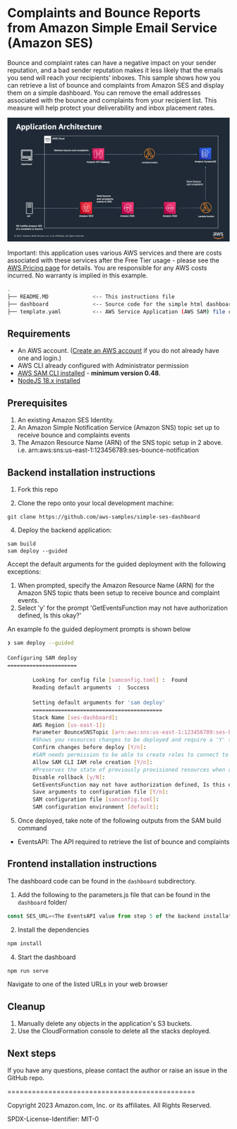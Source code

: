 # Complaints and Bounce Reports from Amazon Simple Email Service (Amazon SES)

Bounce and complaint rates can have a negative impact on your sender reputation, and a bad sender reputation makes it less likely that the emails you send will reach your recipients’ inboxes. 
This sample shows how you can retrieve a list of bounce and complaints from Amazon SES and display them on a simple dashboard.
You can remove the email addresses associated with the bounce and complaints from your recipient list. This measure will help protect your deliverability and inbox placement rates.


![Application Architecture](Application_Architecture.png)



Important: this application uses various AWS services and there are costs associated with these services after the Free Tier usage - please see the [AWS Pricing page](https://aws.amazon.com/pricing/) for details. You are responsible for any AWS costs incurred. No warranty is implied in this example.

```bash
.
├── README.MD              <-- This instructions file
├── dashboard              <-- Source code for the simple html dashboard
├── template.yaml          <-- AWS Service Application (AWS SAM) file containing source for the backend
```

## Requirements

* An AWS account. ([Create an AWS account](https://portal.aws.amazon.com/gp/aws/developer/registration/index.html) if you do not already have one and login.)
* AWS CLI already configured with Administrator permission
* [AWS SAM CLI installed](https://docs.aws.amazon.com/serverless-application-model/latest/developerguide/serverless-sam-cli-install.html) - **minimum version 0.48**.
* [NodeJS 18.x installed](https://nodejs.org/en/download/)


## Prerequisites
1. An existing Amazon SES Identity.
2. An Amazon Simple Notification Service (Amazon SNS) topic set up to receive bounce and complaints events
3. The Amazon Resource Name (ARN) of the SNS topic setup in 2 above. i.e. arn:aws:sns:us-east-1:123456789:ses-bounce-notification


## Backend installation instructions 

1. Fork this repo

3. Clone the repo onto your local development machine:
```
git clone https://github.com/aws-samples/simple-ses-dashboard
```

4. Deploy the backend application:
```
sam build
sam deploy --guided
```
Accept the default arguments for the guided deployment with the following exceptions:
1. When prompted, specify the Amazon Resource Name (ARN)  for the Amazon SNS topic thats been setup to receive bounce and complaint events.
2. Select 'y' for the prompt 'GetEventsFunction may not have authorization defined, Is this okay?'

An example fo the guided deployment prompts is shown below
``` bash
❯ sam deploy --guided

Configuring SAM deploy
======================

        Looking for config file [samconfig.toml] :  Found
        Reading default arguments  :  Success

        Setting default arguments for 'sam deploy'
        =========================================
        Stack Name [ses-dashboard]: 
        AWS Region [us-east-1]: 
        Parameter BounceSNSTopic [arn:aws:sns:us-east-1:123456789:ses-bounce-notification]: 
        #Shows you resources changes to be deployed and require a 'Y' to initiate deploy
        Confirm changes before deploy [Y/n]: 
        #SAM needs permission to be able to create roles to connect to the resources in your template
        Allow SAM CLI IAM role creation [Y/n]: 
        #Preserves the state of previously provisioned resources when an operation fails
        Disable rollback [y/N]: 
        GetEventsFunction may not have authorization defined, Is this okay? [y/N]: y
        Save arguments to configuration file [Y/n]: 
        SAM configuration file [samconfig.toml]: 
        SAM configuration environment [default]: 
```


5. Once deployed, take note of the following outputs from the SAM build command
- EventsAPI: The API required to retrieve the list of bounce and complaints

## Frontend installation instructions

The dashboard code can be found in the `dashboard` subdirectory. 

1. Add the following to the parameters.js file that can be found in the `dashboard` folder/
```javascript
const SES_URL=<The EventsAPI value from step 5 of the backend installation>
```
2. Install the dependencies
```bash
npm install
```


4. Start the dashboard
```bash
npm run serve
```
Navigate to one of the listed URLs in your web browser

## Cleanup

1. Manually delete any objects in the application's S3 buckets.
2. Use the CloudFormation console to delete all the stacks deployed.

## Next steps


If you have any questions, please contact the author or raise an issue in the GitHub repo.

==============================================

Copyright 2023 Amazon.com, Inc. or its affiliates. All Rights Reserved.

SPDX-License-Identifier: MIT-0

